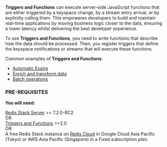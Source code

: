 **Triggers and Functions** can execute server-side JavaScript functions that are either triggered by a keyspace change, by a stream entry arrival, or by explicitly calling them. This empoweres developers to build and maintain real-time applications by moving business logic closer to the data, ensuring a lower latency whilst delivering the best developer experience.

To use **Triggers and Functions**, you need to write functions that describe how the data should be processed. Then, you register triggers that define the keyspace notifications or streams that will execute these functions.

Common examples of **Triggers and Functions**:

* [Automatic Expire](https://redis.io/docs/interact/programmability/triggers-and-functions/examples/#automatic-expiration)
* [Enrich and transform data](https://redis.io/docs/interact/programmability/triggers-and-functions/examples/#enrich-and-transform-data)
* [Batch operations](https://redis.io/docs/interact/programmability/triggers-and-functions/examples/#batch-operations)

### PRE-REQUISITES
**You will need:**

[Redis Stack Server](https://redis.io/download/?utm_source=redis\&utm_medium=app\&utm_campaign=redisinsight_triggers_and_functions_guide) >= 7.2.0-RC2 \
OR \
[Triggers and Functions](https://redis.io/docs/interact/programmability/triggers-and-functions/?utm_source=redis\&utm_medium=app\&utm_campaign=redisinsight_triggers_and_functions_guide) >=2.0 \
OR \
A free Redis Stack instance on [Redis Cloud](https://redis.com/try-free/?utm_source=redis\&utm_medium=app\&utm_campaign=redisinsight_triggers_and_functions_guide) in Google Cloud Asia Pacific (Tokyo) or AWS Asia Pacific (Singapore) in a Fixed subscription plan.
